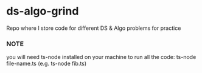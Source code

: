 # ds-algo-grind
Repo where I store code for different DS &amp; Algo problems for practice

### NOTE
you will need ts-node installed on your machine to run all the code:
 ts-node file-name.ts (e.g. ts-node fib.ts)